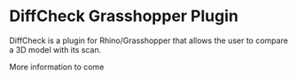# DiffCheck Grasshopper Plugin

DiffCheck is a plugin for Rhino/Grasshopper that allows the user to compare a 3D model with its scan. 

More information to come